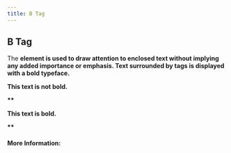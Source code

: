 ```yaml
---
title: B Tag
---
```


## B Tag

The <b> element is used to draw attention to enclosed text without implying any added importance or emphasis. Text surrounded by <b> tags is displayed with a bold typeface.
  
<p>This text is not bold.</p> 
**<p><b>This text is bold.</b></p>**

#### More Information:
<!-- Please add any articles you think might be helpful to read before writing the article -->


